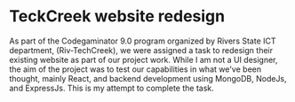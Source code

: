 # TeckCreek website redesign

As part of the Codegaminator 9.0 program organized by Rivers State ICT department, (Riv-TechCreek), we were assigned a task to redesign their existing website as part of our project work. While I am not a UI designer, the aim of the project was to test our capabilities in what we've been thought, mainly React, and backend development using MongoDB, NodeJs, and ExpressJs. This is my attempt to complete the task.